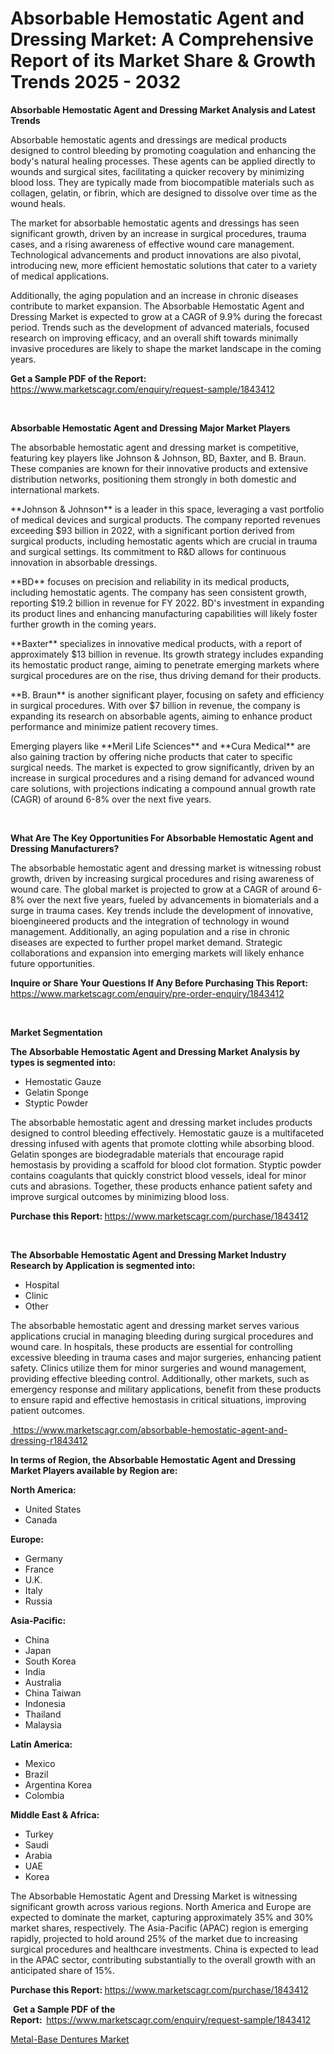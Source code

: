 <p><h1>Absorbable Hemostatic Agent and Dressing Market: A Comprehensive Report of its Market Share & Growth Trends 2025 - 2032</h1></p><p><strong>Absorbable Hemostatic Agent and Dressing Market Analysis and Latest Trends</strong></p>
<p><p>Absorbable hemostatic agents and dressings are medical products designed to control bleeding by promoting coagulation and enhancing the body's natural healing processes. These agents can be applied directly to wounds and surgical sites, facilitating a quicker recovery by minimizing blood loss. They are typically made from biocompatible materials such as collagen, gelatin, or fibrin, which are designed to dissolve over time as the wound heals.</p><p>The market for absorbable hemostatic agents and dressings has seen significant growth, driven by an increase in surgical procedures, trauma cases, and a rising awareness of effective wound care management. Technological advancements and product innovations are also pivotal, introducing new, more efficient hemostatic solutions that cater to a variety of medical applications.</p><p>Additionally, the aging population and an increase in chronic diseases contribute to market expansion. The Absorbable Hemostatic Agent and Dressing Market is expected to grow at a CAGR of 9.9% during the forecast period. Trends such as the development of advanced materials, focused research on improving efficacy, and an overall shift towards minimally invasive procedures are likely to shape the market landscape in the coming years.</p></p>
<p><strong>Get a Sample PDF of the Report:&nbsp;</strong> <a href="https://www.marketscagr.com/enquiry/request-sample/1843412?utm_campaign=1868&utm_medium=2&utm_source=Github&utm_content=ia&utm_term=05032025&utm_id=absorbable-hemostatic-agent-and-dressing">https://www.marketscagr.com/enquiry/request-sample/1843412</a></p>
<p>&nbsp;</p>
<p><strong>Absorbable Hemostatic Agent and Dressing Major Market Players</strong></p>
<p><p>The absorbable hemostatic agent and dressing market is competitive, featuring key players like Johnson & Johnson, BD, Baxter, and B. Braun. These companies are known for their innovative products and extensive distribution networks, positioning them strongly in both domestic and international markets.</p><p>**Johnson & Johnson** is a leader in this space, leveraging a vast portfolio of medical devices and surgical products. The company reported revenues exceeding $93 billion in 2022, with a significant portion derived from surgical products, including hemostatic agents which are crucial in trauma and surgical settings. Its commitment to R&D allows for continuous innovation in absorbable dressings.</p><p>**BD** focuses on precision and reliability in its medical products, including hemostatic agents. The company has seen consistent growth, reporting $19.2 billion in revenue for FY 2022. BD's investment in expanding its product lines and enhancing manufacturing capabilities will likely foster further growth in the coming years.</p><p>**Baxter** specializes in innovative medical products, with a report of approximately $13 billion in revenue. Its growth strategy includes expanding its hemostatic product range, aiming to penetrate emerging markets where surgical procedures are on the rise, thus driving demand for their products.</p><p>**B. Braun** is another significant player, focusing on safety and efficiency in surgical procedures. With over $7 billion in revenue, the company is expanding its research on absorbable agents, aiming to enhance product performance and minimize patient recovery times.</p><p>Emerging players like **Meril Life Sciences** and **Cura Medical** are also gaining traction by offering niche products that cater to specific surgical needs. The market is expected to grow significantly, driven by an increase in surgical procedures and a rising demand for advanced wound care solutions, with projections indicating a compound annual growth rate (CAGR) of around 6-8% over the next five years.</p></p>
<p>&nbsp;</p>
<p><strong>What Are The Key Opportunities For Absorbable Hemostatic Agent and Dressing Manufacturers?</strong></p>
<p><p>The absorbable hemostatic agent and dressing market is witnessing robust growth, driven by increasing surgical procedures and rising awareness of wound care. The global market is projected to grow at a CAGR of around 6-8% over the next five years, fueled by advancements in biomaterials and a surge in trauma cases. Key trends include the development of innovative, bioengineered products and the integration of technology in wound management. Additionally, an aging population and a rise in chronic diseases are expected to further propel market demand. Strategic collaborations and expansion into emerging markets will likely enhance future opportunities.</p></p>
<p><strong>Inquire or Share Your Questions If Any Before Purchasing This Report:</strong> <a href="https://www.marketscagr.com/enquiry/pre-order-enquiry/1843412?utm_campaign=1868&utm_medium=2&utm_source=Github&utm_content=ia&utm_term=05032025&utm_id=absorbable-hemostatic-agent-and-dressing">https://www.marketscagr.com/enquiry/pre-order-enquiry/1843412</a></p>
<p>&nbsp;</p>
<p><strong>Market Segmentation</strong></p>
<p><strong>The Absorbable Hemostatic Agent and Dressing Market Analysis by types is segmented into:</strong></p>
<p><ul><li>Hemostatic Gauze</li><li>Gelatin Sponge</li><li>Styptic Powder</li></ul></p>
<p><p>The absorbable hemostatic agent and dressing market includes products designed to control bleeding effectively. Hemostatic gauze is a multifaceted dressing infused with agents that promote clotting while absorbing blood. Gelatin sponges are biodegradable materials that encourage rapid hemostasis by providing a scaffold for blood clot formation. Styptic powder contains coagulants that quickly constrict blood vessels, ideal for minor cuts and abrasions. Together, these products enhance patient safety and improve surgical outcomes by minimizing blood loss.</p></p>
<p><strong>Purchase this Report:&nbsp;</strong><a href="https://www.marketscagr.com/purchase/1843412?utm_campaign=1868&utm_medium=2&utm_source=Github&utm_content=ia&utm_term=05032025&utm_id=absorbable-hemostatic-agent-and-dressing">https://www.marketscagr.com/purchase/1843412</a></p>
<p>&nbsp;</p>
<p><strong>The Absorbable Hemostatic Agent and Dressing Market Industry Research by Application is segmented into:</strong></p>
<p><ul><li>Hospital</li><li>Clinic</li><li>Other</li></ul></p>
<p><p>The absorbable hemostatic agent and dressing market serves various applications crucial in managing bleeding during surgical procedures and wound care. In hospitals, these products are essential for controlling excessive bleeding in trauma cases and major surgeries, enhancing patient safety. Clinics utilize them for minor surgeries and wound management, providing effective bleeding control. Additionally, other markets, such as emergency response and military applications, benefit from these products to ensure rapid and effective hemostasis in critical situations, improving patient outcomes.</p></p>
<p><a href="https://www.marketscagr.com/absorbable-hemostatic-agent-and-dressing-r1843412?utm_campaign=1868&utm_medium=2&utm_source=Github&utm_content=ia&utm_term=05032025&utm_id=absorbable-hemostatic-agent-and-dressing">&nbsp;https://www.marketscagr.com/absorbable-hemostatic-agent-and-dressing-r1843412</a></p>
<p><strong>In terms of Region, the Absorbable Hemostatic Agent and Dressing Market Players available by Region are:</strong></p>
<p>
    <p> <strong> North America: </strong>
        <ul>
            <li>United States</li>
            <li>Canada</li>
        </ul>
        </p> 
    <p> <strong> Europe: </strong>
        <ul>
            <li>Germany</li>
            <li>France</li>
            <li>U.K.</li>
            <li>Italy</li>
            <li>Russia</li>
        </ul>
        </p> 
    <p> <strong> Asia-Pacific: </strong>
        <ul>
            <li>China</li>
            <li>Japan</li>
            <li>South Korea</li>
            <li>India</li>
            <li>Australia</li>
            <li>China Taiwan</li>
            <li>Indonesia</li>
            <li>Thailand</li>
            <li>Malaysia</li>
        </ul>
        </p> 
    <p> <strong> Latin America: </strong>
        <ul>
            <li>Mexico</li>
            <li>Brazil</li>
            <li>Argentina Korea</li>
            <li>Colombia</li>
        </ul>
        </p> 
    <p> <strong> Middle East & Africa: </strong>
        <ul>
            <li>Turkey</li>
            <li>Saudi</li>
            <li>Arabia</li>
            <li>UAE</li>
            <li>Korea</li>
        </ul>
    </p>
    </p>
<p><p>The Absorbable Hemostatic Agent and Dressing Market is witnessing significant growth across various regions. North America and Europe are expected to dominate the market, capturing approximately 35% and 30% market shares, respectively. The Asia-Pacific (APAC) region is emerging rapidly, projected to hold around 25% of the market due to increasing surgical procedures and healthcare investments. China is expected to lead in the APAC sector, contributing substantially to the overall growth with an anticipated share of 15%.</p></p>
<p><strong>Purchase this Report: </strong><a href="https://www.marketscagr.com/purchase/1843412?utm_campaign=1868&utm_medium=2&utm_source=Github&utm_content=ia&utm_term=05032025&utm_id=absorbable-hemostatic-agent-and-dressing">https://www.marketscagr.com/purchase/1843412</a></p>
<p>&nbsp;<strong>Get a Sample PDF of the Report:&nbsp;&nbsp;</strong><a href="https://www.marketscagr.com/enquiry/request-sample/1843412?utm_campaign=1868&utm_medium=2&utm_source=Github&utm_content=ia&utm_term=05032025&utm_id=absorbable-hemostatic-agent-and-dressing">https://www.marketscagr.com/enquiry/request-sample/1843412</a></p>
<p><strong></strong></p>
<p><p><a href="https://github.com/Krish2023na/Market-Research-Report-List-7/blob/main/metal-base-dentures-market.md?utm_campaign=1868&utm_medium=2&utm_source=Github&utm_content=ia&utm_term=05032025&utm_id=absorbable-hemostatic-agent-and-dressing">Metal-Base Dentures Market</a></p></p>
